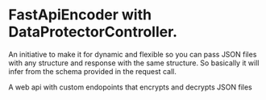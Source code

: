 # FastApiEncoder with DataProtectorController. 

An initiative to make it for dynamic and flexible so you can pass JSON files with any structure and response with the same structure. So basically it will infer from the schema provided in the request call.

A web api with custom endopoints that encrypts and decrypts JSON files
